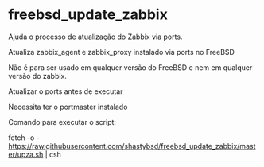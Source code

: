 # freebsd_update_zabbix
Ajuda o processo de atualização do Zabbix via ports.

Atualiza zabbix_agent e zabbix_proxy instalado via ports no FreeBSD

Não é para ser usado em  qualquer versão do FreeBSD e nem em qualquer versão do zabbix.

Atualizar o ports antes de executar

Necessita ter o portmaster instalado

Comando para executar o script:

fetch -o - https://raw.githubusercontent.com/shastybsd/freebsd_update_zabbix/master/upza.sh | csh
